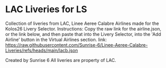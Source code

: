# LAC Liveries for LS
Collection of liveries from LAC, Linee Aeree Calabre Airlines made for the Kolos26 Livery Selector.
Instructions:
Copy the raw link for the airline.json, or the link below, and then paste that into the Livery Selector, into the 'Add Airline' button in the Virtual Airlines section.
link: https://raw.githubusercontent.com/Sunrise-6/Linee-Aeree-Calabre-Liveries/refs/heads/main/lacb.json

Created by Sunrise 6
All liveries are property of LAC.
